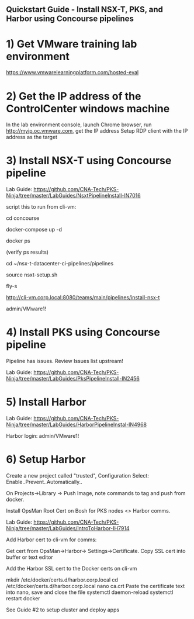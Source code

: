 ## Quickstart Guide - Install NSX-T, PKS, and Harbor using Concourse pipelines

# 1) Get VMware training lab environment

https://www.vmwarelearningplatform.com/hosted-eval

# 2) Get the IP address of the ControlCenter windows machine
In the lab environment console, launch Chrome browser, run http://myip.oc.vmware.com, get the IP address
Setup RDP client with the IP address as the target

# 3) Install NSX-T using Concourse pipeline
Lab Guide: https://github.com/CNA-Tech/PKS-Ninja/tree/master/LabGuides/NsxtPipelineInstall-IN7016

script this to run from cli-vm:

cd concourse

docker-compose up -d

docker ps

(verify ps results)

cd ~/nsx-t-datacenter-ci-pipelines/pipelines

source nsxt-setup.sh

fly-s

http://cli-vm.corp.local:8080/teams/main/pipelines/install-nsx-t

admin/VMware1!



# 4) Install PKS using Concourse pipeline

Pipeline has issues. Review Issues list upstream!

Lab Guide: https://github.com/CNA-Tech/PKS-Ninja/tree/master/LabGuides/PksPipelineInstall-IN2456

# 5) Install Harbor
Lab Guide: https://github.com/CNA-Tech/PKS-Ninja/tree/master/LabGuides/HarborPipelineInstal-IN4968

Harbor login: admin/VMware1!

# 6) Setup Harbor

Create a new project called "trusted", Configuration Select: Enable..Prevent..Automatically..

On Projects->Library -> Push Image, note commands to tag and push from docker.

Install OpsMan Root Cert on Bosh for PKS nodes <> Harbor comms.



  Lab Guide: https://github.com/CNA-Tech/PKS-Ninja/tree/master/LabGuides/IntroToHarbor-IH7914
  
  
Add Harbor cert to cli-vm for comms:

Get cert from OpsMan->Harbor-> Settings->Certificate. Copy SSL cert into buffer or text editor

Add the Harbor SSL cert to the Docker certs on cli-vm

mkdir /etc/docker/certs.d/harbor.corp.local
cd /etc/docker/certs.d/harbor.corp.local
nano ca.crt
Paste the certificate text into nano, save and close the file
systemctl daemon-reload
systemctl restart docker




See Guide #2 to setup cluster and deploy apps
